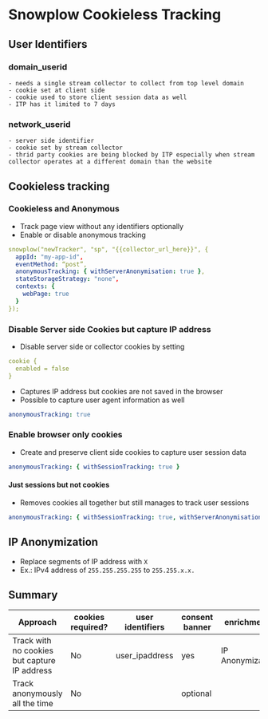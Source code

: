 # Snowplow Cookieless Tracking

## User Identifiers

### domain_userid

    - needs a single stream collector to collect from top level domain
    - cookie set at client side
    - cookie used to store client session data as well
    - ITP has it limited to 7 days

### network_userid

    - server side identifier
    - cookie set by stream collector
    - thrid party cookies are being blocked by ITP especially when stream collector operates at a different domain than the website
	
## Cookieless tracking

### Cookieless and Anonymous 

- Track page view without any identifiers optionally
- Enable or disable anonymous tracking

```yaml
snowplow("newTracker", "sp", "{{collector_url_here}}", {
  appId: "my-app-id",
  eventMethod: “post”,
  anonymousTracking: { withServerAnonymisation: true },
  stateStorageStrategy: "none",
  contexts: {
    webPage: true
  }
});
```
### Disable Server side Cookies but capture IP address

- Disable server side or collector cookies by setting

```yaml
cookie {
  enabled = false
}
```

- Captures IP address but cookies are not saved in the browser
- Possible to capture user agent information as well

```yaml
anonymousTracking: true
```

### Enable browser only cookies

- Create and preserve client side cookies to capture user session data

```yaml
anonymousTracking: { withSessionTracking: true }
```

#### Just sessions but not cookies

- Removes cookies all together but still manages to track user sessions

```yaml
anonymousTracking: { withSessionTracking: true, withServerAnonymisation: true }
```

## IP Anonymization

- Replace segments of IP address with `X`
- Ex.: IPv4 address of `255.255.255.255` to `255.255.x.x.`

## Summary

|Approach|cookies required?|user identifiers|consent banner|enrichments|
|-|-|-|-|-|
|Track with no cookies but capture IP address|No|user_ipaddress|yes|IP Anonymization|
|Track anonymously all the time|No||optional||